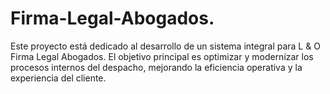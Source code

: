 # Firma-Legal-Abogados.
Este proyecto está dedicado al desarrollo de un sistema integral para L &amp; O Firma Legal Abogados. El objetivo principal es optimizar y modernizar los procesos internos del despacho, mejorando la eficiencia operativa y la experiencia del cliente.
